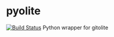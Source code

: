 pyolite
=======
[![Build Status](https://travis-ci.org/PressLabs/pyolite.svg?branch=master)](https://travis-ci.org/PressLabs/pyolite)
Python wrapper for gitolite
